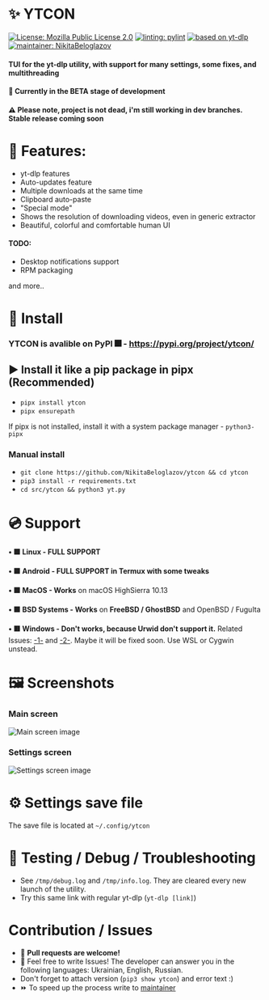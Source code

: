 <!-- # Copyright (c) 2023 Nikita Beloglazov -->
<!-- License: Mozilla Public License 2.0 -->

# ✨ YTCON
[![License: Mozilla Public License 2.0](https://img.shields.io/badge/License:_MPL_2.0-blueviolet?logo=googledocs&logoColor=white&style=for-the-badge)](https://mozilla.org/en-US/MPL/2.0)
[![linting: pylint](https://img.shields.io/badge/Linting:_pylint-success?logo=azurefunctions&logoColor=white&style=for-the-badge)](https://pylint.pycqa.org/en/latest/)
[![based on yt-dlp](https://img.shields.io/badge/Based_on:_yt--dlp-ff0000?logoColor=white&style=for-the-badge&logo=youtube)](https://github.com/yt-dlp/yt-dlp)
[![maintainer: NikitaBeloglazov](https://img.shields.io/badge/Maintainer:_.%E2%80%A2%C2%B0%E2%97%8F%E2%9D%A4%EF%B8%8F%20NikitaBeloglazov%20Software%20Foundation%20%E2%9D%A4%EF%B8%8F%E2%97%8F%C2%B0%E2%80%A2.-informational?logoColor=white&style=for-the-badge&logo=github)](https://github.com/NikitaBeloglazov)
#### TUI for the yt-dlp utility, with support for many settings, some fixes, and multithreading
#### 🚧 Currently in the BETA stage of development
#### ⚠️ Please note, project is not dead, i'm still working in dev branches. Stable release coming soon

# 📘 Features:
* yt-dlp features
* Auto-updates feature
* Multiple downloads at the same time
* Clipboard auto-paste
* "Special mode"
* Shows the resolution of downloading videos, even in generic extractor
* Beautiful, colorful and comfortable human UI

#### TODO:
* Desktop notifications support
* RPM packaging

and more.. 

# 🚀 Install
### YTCON is avalible on PyPI 🎆 - https://pypi.org/project/ytcon/

## ▶️ Install it like a pip package in pipx (Recommended)
* `pipx install ytcon`
* `pipx ensurepath`

If pipx is not installed, install it with a system package manager - `python3-pipx`

### Manual install
* `git clone https://github.com/NikitaBeloglazov/ytcon && cd ytcon`
* `pip3 install -r requirements.txt`
* `cd src/ytcon && python3 yt.py`

# 💿 Support

__•‎ 🟩 Linux - FULL SUPPORT__

__•‎ 🟩 Android - FULL SUPPORT in Termux with some tweaks__

__•‎ 🟩 MacOS - Works__ on macOS HighSierra 10.13

__•‎ 🟩 BSD Systems - Works__ on __FreeBSD / GhostBSD__ and OpenBSD / FuguIta

__•‎ 🟥 Windows - Don't works, because Urwid don't support it.__
Related Issues: [-1-](https://github.com/urwid/urwid/issues/240) and [-2-](https://github.com/NikitaBeloglazov/ytcon/issues/new). Maybe it will be fixed soon. Use WSL or Cygwin unstead.

# 🖼️ Screenshots
### Main screen
![Main screen image](https://github.com/NikitaBeloglazov/ytcon/raw/main/screenshots/main_screenshot.jpg)
### Settings screen
![Settings screen image](https://github.com/NikitaBeloglazov/ytcon/raw/main/screenshots/settings_screenshot.jpg)

# ⚙️ Settings save file
The save file is located at `~/.config/ytcon`

# 💬 Testing / Debug / Troubleshooting
* See `/tmp/debug.log` and `/tmp/info.log`. They are cleared every new launch of the utility.
* Try this same link with regular yt-dlp (`yt-dlp [link]`)
  
# Contribution / Issues
* 🥼 __Pull requests are welcome!__
* 🌈 Feel free to write Issues! The developer can answer you in the following languages: Ukrainian, English, Russian.
* Don't forget to attach version (`pip3 show ytcon`) and error text :)
* ⏩ To speed up the process write to [maintainer](https://github.com/NikitaBeloglazov)

<!-- # Changelog          -->
<!-- * 0.0.0 ALPHA:       -->
<!--   * WORKING: WORKING -->
<!--   * WORKING: WORKING -->
